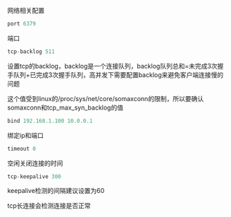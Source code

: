 网络相关配置



```javascript
port 6379
```

端口



```javascript
tcp-backlog 511
```

设置tcp的backlog，backlog是一个连接队列，backlog队列总和=未完成3次握手队列+已完成3次握手队列，高并发下需要配置backlog来避免客户端连接慢的问题

这个值受到linux的/proc/sys/net/core/somaxconn的限制，所以要确认somaxconn和tcp_max_syn_backlog的值



```javascript
bind 192.168.1.100 10.0.0.1
```

绑定ip和端口



```javascript
timeout 0
```

空闲关闭连接的时间



```javascript
tcp-keepalive 300
```

keepalive检测的间隔建议设置为60

tcp长连接会检测连接是否正常